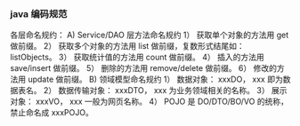 ### java 编码规范

 各层命名规约：
A) Service/DAO 层方法命名规约
1） 获取单个对象的方法用 get 做前缀。
2） 获取多个对象的方法用 list 做前缀，复数形式结尾如： listObjects。
3） 获取统计值的方法用 count 做前缀。
4） 插入的方法用 save/insert 做前缀。
5） 删除的方法用 remove/delete 做前缀。
6） 修改的方法用 update 做前缀。
B) 领域模型命名规约
1） 数据对象： xxxDO， xxx 即为数据表名。
2） 数据传输对象： xxxDTO， xxx 为业务领域相关的名称。
3） 展示对象： xxxVO， xxx 一般为网页名称。
4） POJO 是 DO/DTO/BO/VO 的统称，禁止命名成 xxxPOJO。 